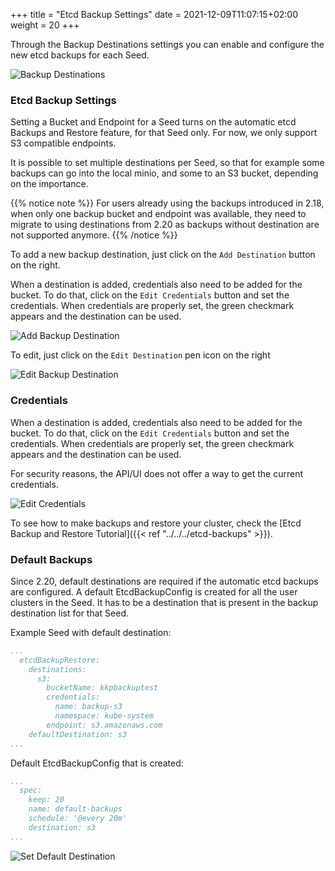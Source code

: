 +++
title = "Etcd Backup Settings"
date = 2021-12-09T11:07:15+02:00
weight = 20
+++

Through the Backup Destinations settings you can enable and configure the new etcd backups for each Seed.

![Backup Destinations](/img/kubermatic/v2.22/tutorials/backups/backup_destinations.png?classes=shadow,border "Backup Destinations Settings View")


### Etcd Backup Settings

Setting a Bucket and Endpoint for a Seed turns on the automatic etcd Backups and Restore feature, for that Seed only. For now,
we only support S3 compatible endpoints.

It is possible to set multiple destinations per Seed, so that for example some backups can go into the local minio, and
some to an S3 bucket, depending on the importance.

{{% notice note %}}
For users already using the backups introduced in 2.18, when only one backup bucket and endpoint was available, they need to migrate to using destinations from 2.20 as
backups without destination are not supported anymore.
{{% /notice %}}

To add a new backup destination, just click on the `Add Destination` button on the right.

When a destination is added, credentials also need to be added for the bucket. To do that, click on the `Edit Credentials`
button and set the credentials. When credentials are properly set, the green checkmark appears and the destination can be used.

![Add Backup Destination](/img/kubermatic/v2.22/tutorials/backups/add_backup_destination.png?classes=shadow,border "Backup Destination Settings Add")

To edit, just click on the `Edit Destination` pen icon on the right

![Edit Backup Destination](/img/kubermatic/v2.22/tutorials/backups/edit_backup_destination.png?classes=shadow,border "Backup Destination Settings Edit")

### Credentials

When a destination is added, credentials also need to be added for the bucket. To do that, click on the `Edit Credentials`
button and set the credentials. When credentials are properly set, the green checkmark appears and the destination can be used.

For security reasons, the API/UI does not offer a way to get the current credentials.

![Edit Credentials](/img/kubermatic/v2.22/tutorials/backups/edit_backup_dest_credentials.png?classes=shadow,border "Backup Destination Credentials Edit")

To see how to make backups and restore your cluster, check the [Etcd Backup and Restore Tutorial]({{< ref "../../../etcd-backups" >}}).


### Default Backups

Since 2.20, default destinations are required if the automatic etcd backups are configured. A default EtcdBackupConfig
is created for all the user clusters in the Seed. It has to be a destination that is present in the backup destination list for that Seed.

Example Seed with default destination:
```yaml
...
  etcdBackupRestore:
    destinations:
      s3:
        bucketName: kkpbackuptest
        credentials:
          name: backup-s3
          namespace: kube-system
        endpoint: s3.amazonaws.com
    defaultDestination: s3
...
```

Default EtcdBackupConfig that is created:
```yaml
...
  spec:
    keep: 20
    name: default-backups
    schedule: '@every 20m'
    destination: s3
...
```

![Set Default Destination](/img/kubermatic/v2.22/tutorials/backups/set_backup_dest_as_default.png?classes=shadow,border "Set Backup Destination as Default")
